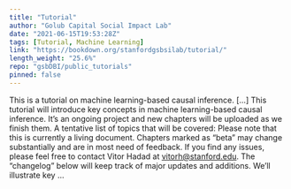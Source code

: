 ```yaml
---
title: "Tutorial"
author: "Golub Capital Social Impact Lab"
date: "2021-06-15T19:53:28Z"
tags: [Tutorial, Machine Learning]
link: "https://bookdown.org/stanfordgsbsilab/tutorial/"
length_weight: "25.6%"
repo: "gsbDBI/public_tutorials"
pinned: false
---
```


This is a tutorial on machine learning-based causal inference. [...] This tutorial will introduce key concepts in machine learning-based causal inference. It’s an ongoing project and new chapters will be uploaded as we finish them. A tentative list of topics that will be covered: Please note that this is currently a living document. Chapters marked as “beta” may change substantially and are in most need of feedback. If you find any issues, please feel free to contact Vitor Hadad at vitorh@stanford.edu. The “changelog” below will keep track of major updates and additions. We’ll illustrate key ...
